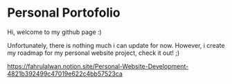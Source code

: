 # Personal Portofolio

Hi, welcome to my github page :)

Unfortunately, there is nothing much i can update for now. However, i create my roadmap for my personal website project, check it out! ;)

https://fahrulalwan.notion.site/Personal-Website-Development-4821b392499c47019e622c4bb57523ca
